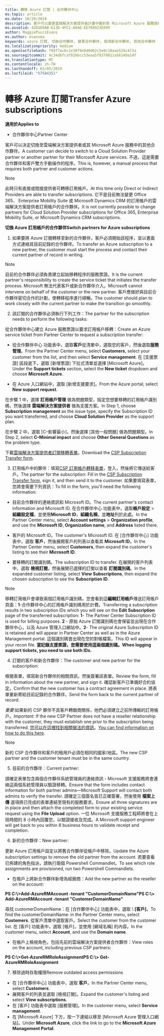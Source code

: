 ```yaml
---
title: 轉移 Azure 訂閱 | 合作夥伴中心
ms.topic: article
ms.date: 10/29/2018
description: 客戶可以變更雲端解決方案提供者計畫中要針對 Microsoft Azure 服務使用的合作夥伴。 不過，這是需要合作夥伴和客戶雙方手動操作的程序。
ms.assetid: 42D1D9AB-613D-4FC1-A846-EE769923E699
author: MaggiePucciEvans
ms.author: evansma
keywords: azure 訂閱, 切換合作夥伴, 變更合作夥伴, 取得新合作夥伴, 其他合作夥伴
ms.localizationpriority: medium
ms.openlocfilehash: f9df7ac6c1e30f9e0d9d62c5e0c18aae529c472a
ms.sourcegitcommit: 4c34d6fcaf020bcc53eaa5f0379011a56149a14f
ms.translationtype: MT
ms.contentlocale: zh-TW
ms.lasthandoff: 03/05/2019
ms.locfileid: "57584351"
---
```

# <a name="transfer-azure-subscriptions"></a><span data-ttu-id="01c8b-105">轉移 Azure 訂閱</span><span class="sxs-lookup"><span data-stu-id="01c8b-105">Transfer Azure subscriptions</span></span> 

<span data-ttu-id="01c8b-106">**適用於**</span><span class="sxs-lookup"><span data-stu-id="01c8b-106">**Applies to**</span></span>

-  <span data-ttu-id="01c8b-107">合作夥伴中心</span><span class="sxs-lookup"><span data-stu-id="01c8b-107">Partner Center</span></span>

<span data-ttu-id="01c8b-108">客戶可以決定切換至雲端解決方案提供者或其 Microsoft Azure 服務中的其他合作夥伴。</span><span class="sxs-lookup"><span data-stu-id="01c8b-108">A customer can decide to switch to a Cloud Solution Provider partner or another partner for their Microsoft Azure services.</span></span> <span data-ttu-id="01c8b-109">不過，這是需要合作夥伴和客戶雙方手動操作的程序。</span><span class="sxs-lookup"><span data-stu-id="01c8b-109">This is, however, a manual process that requires both partner and customer actions.</span></span>

>[!Note]  
><span data-ttu-id="01c8b-110">此時只有直接或間接提供者可轉移訂用帳戶。</span><span class="sxs-lookup"><span data-stu-id="01c8b-110">At this time only Direct or Indirect Providers are able to transfer subscriptions.</span></span>
><span data-ttu-id="01c8b-111">它不是目前無法變更 Office 365、 Enterprise Mobility Suite 或 Microsoft Dynamics CRM 的訂用帳戶的雲端解決方案提供者訂用帳戶的合作夥伴。</span><span class="sxs-lookup"><span data-stu-id="01c8b-111">It is not currently possible to change partners for Cloud Solution Provider subscriptions for Office 365, Enterprise Mobility Suite, or Microsoft Dynamics CRM subscriptions.</span></span>



<span data-ttu-id="01c8b-112">**切換 Azure 訂用帳戶的合作夥伴**</span><span class="sxs-lookup"><span data-stu-id="01c8b-112">**Switch partners for Azure subscriptions**</span></span>

1. <span data-ttu-id="01c8b-113">如果要將 Azure 訂閱轉移至新的合作夥伴，客戶必須開始該程序，並以書面方式連絡其目前記錄的合作夥伴。</span><span class="sxs-lookup"><span data-stu-id="01c8b-113">To transfer an Azure subscription to a new partner, the customer must start the process and contact their current partner of record in writing.</span></span> 
>[!Note]
><span data-ttu-id="01c8b-114">目前的合作夥伴必須負責建立起始移轉程序的服務票證。</span><span class="sxs-lookup"><span data-stu-id="01c8b-114">It is the current partner's responsibility to create the service ticket that initiates the transfer process.</span></span> <span data-ttu-id="01c8b-115">Microsoft 無法代表客戶或新合作夥伴介入。</span><span class="sxs-lookup"><span data-stu-id="01c8b-115">Microsoft cannot intervene on behalf of the customer or the new partner.</span></span> <span data-ttu-id="01c8b-116">客戶應做好與目前合作夥伴密切合作的計劃，使轉移程序進行順暢。</span><span class="sxs-lookup"><span data-stu-id="01c8b-116">The customer should plan to work closely with the current partner to make the transition go smoothly.</span></span>

2. <span data-ttu-id="01c8b-117">該訂閱的合作夥伴必須執行下列工作：</span><span class="sxs-lookup"><span data-stu-id="01c8b-117">The partner for the subscription needs to perform the following tasks:</span></span>

<span data-ttu-id="01c8b-118">從合作夥伴中心建立 Azure 服務票證以要求訂用帳戶移轉：</span><span class="sxs-lookup"><span data-stu-id="01c8b-118">Create an Azure service ticket from Partner Center to request a subscription transfer:</span></span>
-   <span data-ttu-id="01c8b-119">從合作夥伴中心 功能表中，選取**客戶**從清單中，選取您的客戶，然後選取**服務管理**。</span><span class="sxs-lookup"><span data-stu-id="01c8b-119">From the Partner Center menu, select **Customers**, select your customer from the list, and then select **Service management**.</span></span> <span data-ttu-id="01c8b-120">在 \[支援票證\] 區段底下，選取 \[新增票證\] 下拉式清單並選擇 \[Microsoft Azure\]。</span><span class="sxs-lookup"><span data-stu-id="01c8b-120">Under the **Support tickets** section, select the **New ticket** dropdown and choose **Microsoft Azure**.</span></span>

-   <span data-ttu-id="01c8b-121">在 Azure 入口網站中，選取 \[新增支援要求\]。</span><span class="sxs-lookup"><span data-stu-id="01c8b-121">From the Azure portal, select **New support request**.</span></span>

<span data-ttu-id="01c8b-122">在步驟 1 中，選擇 **訂用帳戶管理** 做為問題類型，指定您想要移轉的訂用帳戶識別碼，然後選擇 **雲端解決方案提供者** 做為支援方案。</span><span class="sxs-lookup"><span data-stu-id="01c8b-122">In Step 1, choose **Subscription management** as the issue type, specify the Subscription ID you want transferred, and choose **Cloud Solution Provider** as the support plan.</span></span>

<span data-ttu-id="01c8b-123">在步驟 2 中，選取 \[C–影響最小\]，然後選擇 \[其他一般問題\] 做為問題類型。</span><span class="sxs-lookup"><span data-stu-id="01c8b-123">In Step 2, select **C–Minimal impact** and choose **Other General Questions** as the problem type.</span></span>

<span data-ttu-id="01c8b-124">下載[雲端解決方案提供者訂閱移轉表單](https://assets.windowsphone.com/5222c408-e546-4e01-b72a-2ec7d4c43d57/CSP_Subscription_Transfer_Form_Azure_InvariantCulture_Default.zip)。</span><span class="sxs-lookup"><span data-stu-id="01c8b-124">Download the [CSP Subscription Transfer form](https://assets.windowsphone.com/5222c408-e546-4e01-b72a-2ec7d4c43d57/CSP_Subscription_Transfer_Form_Azure_InvariantCulture_Default.zip).</span></span>

3. <span data-ttu-id="01c8b-125">訂用帳戶中的夥伴：填寫[CSP 訂用帳戶轉移表單](https://assets.windowsphone.com/5222c408-e546-4e01-b72a-2ec7d4c43d57/CSP_Subscription_Transfer_Form_Azure_InvariantCulture_Default.zip)，登入，然後將它傳送給客戶。</span><span class="sxs-lookup"><span data-stu-id="01c8b-125">The partner for the subscription: Fill in the [CSP Subscription Transfer form](https://assets.windowsphone.com/5222c408-e546-4e01-b72a-2ec7d4c43d57/CSP_Subscription_Transfer_Form_Azure_InvariantCulture_Default.zip), sign it, and then send it to the customer.</span></span> <span data-ttu-id="01c8b-126">如果要填寫表單，您將會需要下列資訊：</span><span class="sxs-lookup"><span data-stu-id="01c8b-126">To fill in the form, you'll need the following information:</span></span>

- <span data-ttu-id="01c8b-127">目前合作夥伴的連絡資訊和 Microsoft ID。</span><span class="sxs-lookup"><span data-stu-id="01c8b-127">The current partner's contact information and Microsoft ID.</span></span> <span data-ttu-id="01c8b-128">在合作夥伴中心 功能表中，選取**帳戶設定** &gt; **組織設定檔**，並使用**Microsoft ID**，**組織名稱**，並**地址**列於此處。</span><span class="sxs-lookup"><span data-stu-id="01c8b-128">In the Partner Center menu, select **Account settings** &gt; **Organization profile**, and use the **Microsoft ID**, **Organization name**, and **Address** listed there.</span></span>

- <span data-ttu-id="01c8b-129">客戶的 Microsoft ID。</span><span class="sxs-lookup"><span data-stu-id="01c8b-129">The customer's Microsoft ID.</span></span> <span data-ttu-id="01c8b-130">在 [合作夥伴中心] 功能表中，選取 **客戶**，然後展開客戶的列表以查看其 **Microsoft ID**。</span><span class="sxs-lookup"><span data-stu-id="01c8b-130">In the Partner Center menu, select **Customers**, then expand the customer's listing to see their **Microsoft ID**.</span></span>

- <span data-ttu-id="01c8b-131">要移轉的訂閱識別碼。</span><span class="sxs-lookup"><span data-stu-id="01c8b-131">The subscription ID to transfer.</span></span> <span data-ttu-id="01c8b-132">在展開的客戶列表中，選取 **檢視訂閱**，然後展開已選擇的訂閱以查看 **訂閱識別碼**。</span><span class="sxs-lookup"><span data-stu-id="01c8b-132">In the expanded customer listing, select **View Subscriptions**, then expand the chosen subscription to see the **Subscription ID**.</span></span>

>[!Note]
><span data-ttu-id="01c8b-133">移轉訂用帳戶會導致兩個訂用帳戶識別碼，您會看到這**編輯訂用帳戶**傳送訂用帳戶 頁面：**1**-合作夥伴中心的訂用帳戶識別碼用於計費。</span><span class="sxs-lookup"><span data-stu-id="01c8b-133">Transferring a subscription results in two subscription IDs which you will see on the **Edit Subscription** page of the transferred subscription: **1**- The Partner Center Subscription ID is used for billing purposes.</span></span> 
<span data-ttu-id="01c8b-134">**2** - 原始 Azure 訂閱識別碼也會保留並出現在合作夥伴中心，以及 Azure 管理入口網站中。</span><span class="sxs-lookup"><span data-stu-id="01c8b-134">**2**-  The original Azure Subscription ID is retained and will appear in Partner Center as well as in the Azure Management portal.</span></span> <span data-ttu-id="01c8b-135">這個識別碼會出現在您的對帳檔案。</span><span class="sxs-lookup"><span data-stu-id="01c8b-135">This ID will appear in your recon file.</span></span>  <span data-ttu-id="01c8b-136">**當記錄支援票證，您需要使用這兩個識別碼。**</span><span class="sxs-lookup"><span data-stu-id="01c8b-136">**When logging support tickets, you need to use both IDs.**</span></span>

4. <span data-ttu-id="01c8b-137">訂閱的客戶和新合作夥伴：</span><span class="sxs-lookup"><span data-stu-id="01c8b-137">The customer and new partner for the subscription:</span></span>

<span data-ttu-id="01c8b-138">檢閱表單，填寫新合作夥伴的相關資訊，然後簽署該表單。</span><span class="sxs-lookup"><span data-stu-id="01c8b-138">Review the form, fill in information about the new partner, and sign it.</span></span> <span data-ttu-id="01c8b-139">確認新客戶已準備好合約協定。</span><span class="sxs-lookup"><span data-stu-id="01c8b-139">Confirm that the new customer has a contract agreement in place.</span></span> <span data-ttu-id="01c8b-140">將表單重新寄給目前記錄的合作夥伴。</span><span class="sxs-lookup"><span data-stu-id="01c8b-140">Send the form back to the current partner of record.</span></span>

<span data-ttu-id="01c8b-141">*重要*:如果新的 CSP 夥伴不具客戶轉銷商關係，他們必須建立之前所傳輸的訂用帳戶。</span><span class="sxs-lookup"><span data-stu-id="01c8b-141">*Important*: If the new CSP Partner does not have a reseller relationship with the customer, they must establish one prior to the subscription being transferred.</span></span> <span data-ttu-id="01c8b-142">[您可以在這裡找到相關做法的資訊](request-a-relationship-with-a-customer.md)。</span><span class="sxs-lookup"><span data-stu-id="01c8b-142">[You can find information on how to do this here](request-a-relationship-with-a-customer.md).</span></span>

>[!Note]
><span data-ttu-id="01c8b-143">新的 CSP 合作夥伴和客戶的租用戶必須在相同的國家/地區。</span><span class="sxs-lookup"><span data-stu-id="01c8b-143">The new CSP partner and the customer tenant must be in the same country.</span></span> 

5. <span data-ttu-id="01c8b-144">目前的合作夥伴︰</span><span class="sxs-lookup"><span data-stu-id="01c8b-144">Current partner:</span></span>

<span data-ttu-id="01c8b-145">請確定表單包含兩個合作夥伴系統管理員的連絡資訊 - Microsoft 支援服務將會連絡這兩個系統管理員以驗證移轉。</span><span class="sxs-lookup"><span data-stu-id="01c8b-145">Ensure that the form includes contact information for both partner admins—Microsoft Support will contact both admins to verify the transfer.</span></span> <span data-ttu-id="01c8b-146">請確定三個簽名皆已正確簽署，然後使用 **檔案上傳** 選項將已完成的表單連結至現有的服務要求。</span><span class="sxs-lookup"><span data-stu-id="01c8b-146">Ensure all three signatures are in place and then attach the completed form to your existing service request using the **File Upload** option.</span></span> <span data-ttu-id="01c8b-147">一位 Microsoft 支援服務工程師將會在上班時間的 8 小時內回覆您，以驗證接收及完成。</span><span class="sxs-lookup"><span data-stu-id="01c8b-147">A Microsoft support engineer will get back to you within 8 business hours to validate receipt and completion.</span></span>

6. <span data-ttu-id="01c8b-148">新的合作夥伴：</span><span class="sxs-lookup"><span data-stu-id="01c8b-148">New partner:</span></span>

<span data-ttu-id="01c8b-149">更新 Azure 訂用帳戶設定以將舊合作夥伴從帳戶中移除。</span><span class="sxs-lookup"><span data-stu-id="01c8b-149">Update the Azure subscription settings to remove the old partner from the account.</span></span> <span data-ttu-id="01c8b-150">若要查看已佈建的角色指派，請執行兩個 Powershell Commandlet。</span><span class="sxs-lookup"><span data-stu-id="01c8b-150">To see which role assignments are provisioned, run two Powershell Commandlets.</span></span>

-   <span data-ttu-id="01c8b-151">在帳戶上將新合作夥伴新增為經銷商：</span><span class="sxs-lookup"><span data-stu-id="01c8b-151">Add the new partner as the reseller on the account:</span></span>

<span data-ttu-id="01c8b-152">**PS C:\\&gt;Add-AzureRMAccount -tenant "CustomerDomainName"**</span><span class="sxs-lookup"><span data-stu-id="01c8b-152">**PS C:\\&gt; Add-AzureRMAccount -tenant "CustomerDomainName"**</span></span>

<span data-ttu-id="01c8b-153">尋找 customerDomainName：在 \[合作夥伴中心\] 功能表中，選取 \ **[客戶\]**。</span><span class="sxs-lookup"><span data-stu-id="01c8b-153">To find the customerDomainName: in the Partner Center menu, select **Customers**.</span></span> <span data-ttu-id="01c8b-154">從客戶清單中選取客戶。</span><span class="sxs-lookup"><span data-stu-id="01c8b-154">Select the customer from the customer list.</span></span> <span data-ttu-id="01c8b-155">在 \[客戶\] 功能表中，選取 \[帳戶\]，並使用 \[網域名稱\] 的內容。</span><span class="sxs-lookup"><span data-stu-id="01c8b-155">In the customer menu, select **Account**, and use the **Domain name**.</span></span>

-   <span data-ttu-id="01c8b-156">在帳戶上檢視角色，包括先前的雲端解決方案提供者合作夥伴：</span><span class="sxs-lookup"><span data-stu-id="01c8b-156">View roles on the account, including previous CSP partners:</span></span>

<span data-ttu-id="01c8b-157">**PS C:\\&gt;Get-AzureRMRoleAssignment**</span><span class="sxs-lookup"><span data-stu-id="01c8b-157">**PS C:\\&gt; Get-AzureRMRoleAssignment**</span></span>

7. <span data-ttu-id="01c8b-158">移除過時存取權限</span><span class="sxs-lookup"><span data-stu-id="01c8b-158">Remove outdated access permissions</span></span>

-  <span data-ttu-id="01c8b-159">在 [合作夥伴中心] 功能表中，選取 **客戶**。</span><span class="sxs-lookup"><span data-stu-id="01c8b-159">In the Partner Center menu, select **Customers**.</span></span> 
-  <span data-ttu-id="01c8b-160">展開客戶的列表並選取 \[檢視訂閱\]。</span><span class="sxs-lookup"><span data-stu-id="01c8b-160">Expand the customer's listing and select **View subscriptions**.</span></span> 
-  <span data-ttu-id="01c8b-161">在 \[客戶\] 功能表中選取 \[服務管理\]。</span><span class="sxs-lookup"><span data-stu-id="01c8b-161">In the customer menu, select **Service management**.</span></span> 
-  <span data-ttu-id="01c8b-162">在 \[Microsoft Azure\] 下方，按一下連結以移至 \[Microsoft Azure 管理入口網站\]。</span><span class="sxs-lookup"><span data-stu-id="01c8b-162">Under **Microsoft Azure**, click the link to go to the **Microsoft Azure Management Portal**.</span></span>

 

 



